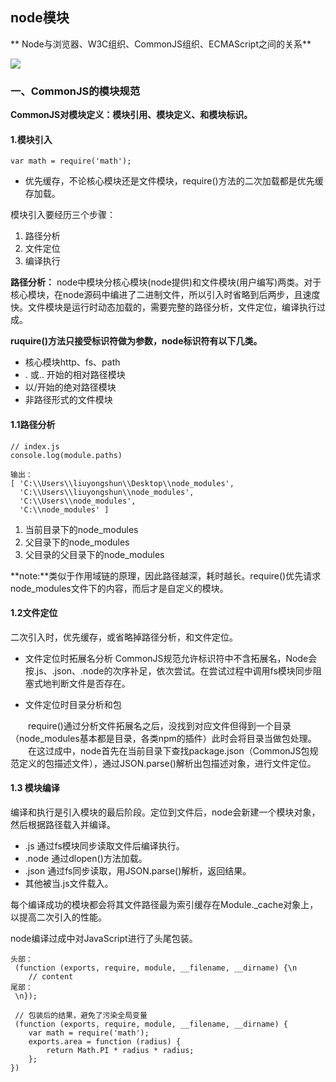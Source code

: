 ## node模块
** Node与浏览器、W3C组织、CommonJS组织、ECMAScript之间的关系**

![](http://or0drint7.bkt.clouddn.com/%E5%BE%AE%E4%BF%A1%E6%88%AA%E5%9B%BE_20170823220022.png)

### 一、CommonJS的模块规范

**CommonJS对模块定义：模块引用、模块定义、和模块标识。**

#### 1.模块引入

`var math = require('math');`

- 优先缓存，不论核心模块还是文件模块，require()方法的二次加载都是优先缓存加载。

模块引入要经历三个步骤：

1. 路径分析
2. 文件定位
3. 编译执行

**路径分析：**
node中模块分核心模块(node提供)和文件模块(用户编写)两类。对于核心模块，在node源码中编进了二进制文件，所以引入时省略到后两步，且速度快。文件模块是运行时动态加载的，需要完整的路径分析，文件定位，编译执行过成。

**ruquire()方法只接受标识符做为参数，node标识符有以下几类。**

- 核心模块http、fs、path
- . 或.. 开始的相对路径模块
- 以/开始的绝对路径模块
- 非路径形式的文件模块

#### 1.1路径分析
```
// index.js
console.log(module.paths)

输出：
[ 'C:\\Users\\liuyongshun\\Desktop\\node_modules',
  'C:\\Users\\liuyongshun\\node_modules',
  'C:\\Users\\node_modules',
  'C:\\node_modules' ]
```

1. 当前目录下的node_modules
2. 父目录下的node_modules
3. 父目录的父目录下的node_modules

**note:**类似于作用域链的原理，因此路径越深，耗时越长。require()优先请求node_modules文件下的内容，而后才是自定义的模块。

#### 1.2文件定位

二次引入时，优先缓存，或省略掉路径分析，和文件定位。

- 文件定位时拓展名分析
CommonJS规范允许标识符中不含拓展名，Node会按.js、.json、.node的次序补足，依次尝试。在尝试过程中调用fs模块同步阻塞式地判断文件是否存在。

- 文件定位时目录分析和包

&#x3000;&#x3000;require()通过分析文件拓展名之后，没找到对应文件但得到一个目录（node_modules基本都是目录，各类npm的插件）此时会将目录当做包处理。
&#x3000;&#x3000;在这过成中，node首先在当前目录下查找package.json（CommonJS包规范定义的包描述文件），通过JSON.parse()解析出包描述对象，进行文件定位。

#### 1.3 模块编译

编译和执行是引入模块的最后阶段。定位到文件后，node会新建一个模块对象，然后根据路径载入并编译。

- .js 通过fs模块同步读取文件后编译执行。
- .node 通过dlopen()方法加载。
- .json 通过fs同步读取，用JSON.parse()解析，返回结果。
- 其他被当.js文件载入。

每个编译成功的模块都会将其文件路径最为索引缓存在Module._cache对象上，以提高二次引入的性能。

node编译过成中对JavaScript进行了头尾包装。
```
头部：
 (function (exports, require, module, __filename, __dirname) {\n 
    // content
尾部：
 \n});

 // 包装后的结果，避免了污染全局变量
 (function (exports, require, module, __filename, __dirname) {
    var math = require('math');
    exports.area = function (radius) {
        return Math.PI * radius * radius;
    };
})
```
